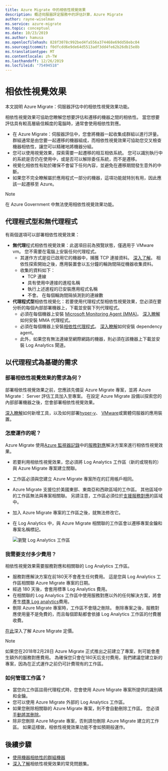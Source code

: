 ```yaml
---
title: Azure Migrate 中的相依性視覺效果
description: 概述伺服器評定服務中的評估計算，Azure Migrate
author: rayne-wiselman
ms.service: azure-migrate
ms.topic: conceptual
ms.date: 10/23/2019
ms.author: hamusa
ms.openlocfilehash: 828f3078c992bed4fa556a374468e69dd58ebc04
ms.sourcegitcommit: f0dfcdd6e9de64d5513adf3dd4fe62b26db15e8b
ms.translationtype: MT
ms.contentlocale: zh-TW
ms.lasthandoff: 12/26/2019
ms.locfileid: "75494518"
---
```

# <a name="dependency-visualization"></a>相依性視覺效果

本文說明 Azure Migrate：伺服器評估中的相依性視覺效果功能。

相依性視覺效果可協助您瞭解您想要評估和遷移的機器之間的相依性。 當您想要評估具有較高層級信賴度的電腦時，通常會使用相依性對應。

- 在 Azure Migrate：伺服器評估中，您會將機器一起收集成群組以進行評量。 群組通常是由您要一起遷移的機器組成，而相依性視覺效果可協助您交叉檢查機器相依性，讓您可以精確地將機器分組。
- 您可以使用視覺效果，探索需要一起遷移的相互相依系統。 您可以識別執行中的系統是否仍在使用中，或是否可以解除委任系統，而不是遷移。
- 視覺化相依性有助於確保不會留下任何內容，並避免在遷移期間發生意外的中斷。
- 如果您不完全瞭解屬於應用程式一部分的機器，這項功能就特別有用，因此應該一起遷移至 Azure。


> [!NOTE]
> 在 Azure Government 中無法使用相依性視覺效果功能。

## <a name="agent-based-and-agentless"></a>代理程式型和無代理程式

有兩個選項可以部署相依性視覺效果：

- **無代理**程式相依性視覺效果：此選項目前為預覽狀態，僅適用于 VMware vm。 您不需要在電腦上安裝任何代理程式。 
    - 其運作方式是從已啟用它的機器中，捕獲 TCP 連接資料。 [深入了解](how-to-create-group-machine-dependencies-agentless.md)。
相依性探索開始之後，應用裝置會以五分鐘的輪詢間隔從機器收集資料。
    - 收集的資料如下：
        - TCP 連線
        - 具有使用中連接的進程名稱
        - 執行上述進程的已安裝應用程式名稱
        - 不會。 在每個輪詢間隔偵測到的連線數
- **代理程式型**相依性視覺化：若要使用代理程式型相依性視覺效果，您必須在要分析的每個內部部署機器上，下載並安裝下列代理程式。  
    - 必須在每個機器上安裝 [Microsoft Monitoring Agent (MMA)](https://docs.microsoft.com/azure/log-analytics/log-analytics-agent-windows)。 [深入瞭解](https://docs.microsoft.com/azure/migrate/how-to-create-group-machine-dependencies#install-the-mma)如何安裝 MMA 代理程式。
    - 必須在每個機器上安裝[相依性代理程式](../azure-monitor/platform/agents-overview.md#dependency-agent)。 [深入瞭解](https://docs.microsoft.com/azure/migrate/how-to-create-group-machine-dependencies#install-the-dependency-agent)如何安裝 dependency agent。
    - 此外，如果您有無法連線至網際網路的機器，則必須在該機器上下載並安裝 Log Analytics 閘道。

## <a name="agent-based-requirements"></a>以代理程式為基礎的需求

### <a name="what-do-i-need-to-deploy-dependency-visualization"></a>部署相依性視覺效果的需求為何？

部署相依性視覺效果之前，您應該先備妥 Azure Migrate 專案，並將 Azure Migrate： Server 評估工具加入至專案。 在設定 Azure Migrate 設備以探索您的內部部署機器之後，您會部署相依性視覺效果。

[深入瞭解](how-to-assess.md)如何新增工具，以及如何部署[hyper-v](how-to-set-up-appliance-hyper-v.md)、 [VMware](how-to-set-up-appliance-vmware.md)或實體伺服器的應用裝置。


### <a name="how-does-it-work"></a>怎麼運作的呢？

Azure Migrate 使用[Azure 監視器記錄](../log-analytics/log-analytics-overview.md)中的[服務對應](../operations-management-suite/operations-management-suite-service-map.md)解決方案來進行相依性視覺效果。

- 若要利用相依性視覺效果，您必須將 Log Analytics 工作區（新的或現有的）與 Azure Migrate 專案建立關聯。
- 工作區必須與您建立 Azure Migrate 專案所在的訂用帳戶相同。
- Azure Migrate 支援位於美國東部、東南亞和西歐區域的工作區。 其他區域中的工作區無法與專案相關聯。 另請注意，工作區必須位於[支援服務對應](../azure-monitor/insights/vminsights-enable-overview.md#prerequisites)的區域中。
- 加入 Azure Migrate 專案的工作區之後，就無法修改它。
- 在 Log Analytics 中，與 Azure Migrate 相關聯的工作區會以遷移專案金鑰和專案名稱標記。

    ![瀏覽 Log Analytics 工作區](./media/concepts-dependency-visualization/oms-workspace.png)



### <a name="do-i-need-to-pay-for-it"></a>我需要支付多少費用？

相依性視覺效果需要服務對應和相關聯的 Log Analytics 工作區。 

- 服務對應解決方案在前180天不會產生任何費用。 這是您與 Log Analytics 工作區相關聯 Azure Migrate 專案的日期。
- 經過 180 天後，會套用標準 Log Analytics 費用。
- 在相關聯的 Log Analytics 工作區中使用服務對應以外的任何解決方案，將會產生[標準 Log analytics](https://azure.microsoft.com/pricing/details/log-analytics/)費用。
- 刪除 Azure Migrate 專案時，工作區不會隨之刪除。 刪除專案之後，服務對應使用量不是免費的，而且每個節點都會依據 Log Analytics 工作區的付費層收費。

[在此](https://azure.microsoft.com/pricing/details/azure-migrate/)深入了解 Azure Migrate 定價。

> [!NOTE]
> 如果您在2018年2月28日 Azure Migrate 正式推出之前建立了專案，則可能會產生額外的服務對應費用。 為確保您只會在180天后支付費用，我們建議您建立新的專案，因為在正式運作之前仍可計費現有的工作區。



### <a name="how-do-i-manage-the-workspace"></a>如何管理工作區？

- 當您向工作區註冊代理程式時，您會使用 Azure Migrate 專案所提供的識別碼和金鑰。
- 您可以使用 Azure Migrate 外部的 Log Analytics 工作區。
- 如果您刪除相關聯的 Azure Migrate 專案，則不會自動刪除工作區。 您必須[手動將其刪除](../azure-monitor/platform/manage-access.md)。
- 除非您刪除 Azure Migrate 專案，否則請勿刪除 Azure Migrate 建立的工作區。 如果這樣做，相依性視覺效果功能不會如預期般運作。

## <a name="next-steps"></a>後續步驟
- [使用機器相依性的群組機器](how-to-create-group-machine-dependencies.md)
- [深入了解](https://docs.microsoft.com/azure/migrate/resources-faq#what-is-dependency-visualization)相依性視覺效果的常見問題集。


